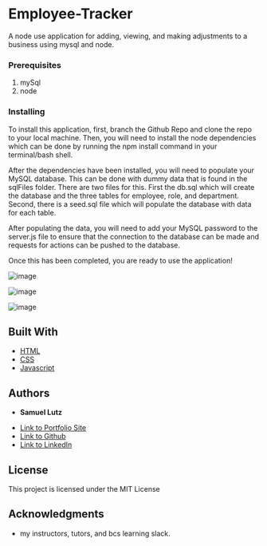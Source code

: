 # Employee-Tracker

A node use application for adding, viewing, and making adjustments to a business using mysql and node.


### Prerequisites

1. mySql
2. node


### Installing

To install this application, first, branch the Github Repo and clone the repo to your local machine. Then, you will need to install the node dependencies which can be done by running the npm install command in your terminal/bash shell.

After the dependencies have been installed, you will need to populate your MySQL database. This can be done with dummy data that is found in the sqlFiles folder. There are two files for this. First the db.sql which will create the database and the three tables for employee, role, and department. Second, there is a seed.sql file which will populate the database with data for each table.

After populating the data, you will need to add your MySQL password to the server.js file to ensure that the connection to the database can be made and requests for actions can be pushed to the database.

Once this has been completed, you are ready to use the application!

![image](https://user-images.githubusercontent.com/91674571/152395510-cfde8e1d-462f-4448-bac9-b30e7cd7b21b.png)

![image](https://user-images.githubusercontent.com/91674571/152395577-5e94cb6b-be37-40b1-ade1-30ae846ebaef.png)

![image](https://user-images.githubusercontent.com/91674571/152395665-1d3ece8a-4062-4f00-a230-5112a4a034c3.png)


## Built With

* [HTML](https://developer.mozilla.org/en-US/docs/Web/HTML)
* [CSS](https://developer.mozilla.org/en-US/docs/Web/CSS)
* [Javascript](https://developer.mozilla.org/en-US/docs/Web/JavaScript)


## Authors

* **Samuel Lutz** 

- [Link to Portfolio Site](https://samuellutz.github.io/Portfolio/)
- [Link to Github](https://github.com/samuellutz)
- [Link to LinkedIn](https://www.linkedin.com/in/samuel-lutz-77138020b/)


## License

This project is licensed under the MIT License 

## Acknowledgments

* my instructors, tutors, and bcs learning slack.
